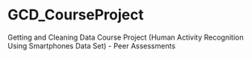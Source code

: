 GCD_CourseProject
=================

Getting and Cleaning Data Course Project (Human Activity Recognition Using Smartphones Data Set) - Peer Assessments 
